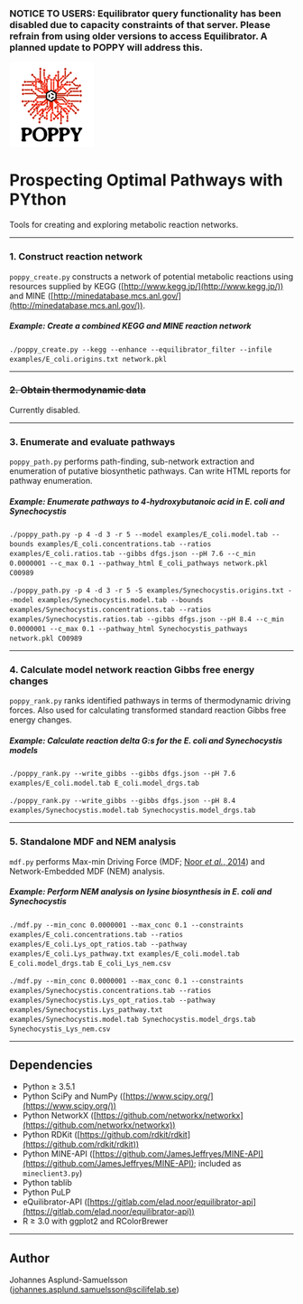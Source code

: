### NOTICE TO USERS: Equilibrator query functionality has been disabled due to capacity constraints of that server. Please refrain from using older versions to access Equilibrator. A planned update to POPPY will address this.

![alt text](poppy.png "Prospecting Optimal Pathways with PYthon")

# Prospecting Optimal Pathways with PYthon

Tools for creating and exploring metabolic reaction networks.

---

### 1. Construct reaction network

`poppy_create.py` constructs a network of potential metabolic reactions using
resources supplied by KEGG ([http://www.kegg.jp/](http://www.kegg.jp/)) and MINE
([http://minedatabase.mcs.anl.gov/](http://minedatabase.mcs.anl.gov/)).

##### _Example: Create a combined KEGG and MINE reaction network_

`./poppy_create.py --kegg --enhance --equilibrator_filter --infile examples/E_coli.origins.txt network.pkl`

---

### ~~2. Obtain thermodynamic data~~

Currently disabled.

---

### 3. Enumerate and evaluate pathways

`poppy_path.py` performs path-finding, sub-network extraction and enumeration
of putative biosynthetic pathways. Can write HTML reports for pathway
enumeration.

##### _Example: Enumerate pathways to 4-hydroxybutanoic acid in_ E. coli _and_ Synechocystis

`./poppy_path.py -p 4 -d 3 -r 5 --model examples/E_coli.model.tab --bounds examples/E_coli.concentrations.tab --ratios examples/E_coli.ratios.tab --gibbs dfgs.json --pH 7.6 --c_min 0.0000001 --c_max 0.1 --pathway_html E_coli_pathways network.pkl C00989`

`./poppy_path.py -p 4 -d 3 -r 5 -S examples/Synechocystis.origins.txt --model examples/Synechocystis.model.tab --bounds examples/Synechocystis.concentrations.tab --ratios examples/Synechocystis.ratios.tab --gibbs dfgs.json --pH 8.4 --c_min 0.0000001 --c_max 0.1 --pathway_html Synechocystis_pathways network.pkl C00989`

---

### 4. Calculate model network reaction Gibbs free energy changes

`poppy_rank.py` ranks identified pathways in terms of thermodynamic
driving forces. Also used for calculating transformed standard reaction Gibbs
free energy changes.

##### _Example: Calculate reaction delta G:s for the_ E. coli _and_ Synechocystis _models_

`./poppy_rank.py --write_gibbs --gibbs dfgs.json --pH 7.6 examples/E_coli.model.tab E_coli.model_drgs.tab`

`./poppy_rank.py --write_gibbs --gibbs dfgs.json --pH 8.4 examples/Synechocystis.model.tab Synechocystis.model_drgs.tab`

---

### 5. Standalone MDF and NEM analysis

`mdf.py` performs Max-min Driving Force (MDF; [Noor _et al._, 2014](http://doi.org/10.1371/journal.pcbi.1003483)) and Network-Embedded
MDF (NEM) analysis.

##### _Example: Perform NEM analysis on lysine biosynthesis in_ E. coli _and_ Synechocystis

`./mdf.py --min_conc 0.0000001 --max_conc 0.1 --constraints examples/E_coli.concentrations.tab --ratios examples/E_coli.Lys_opt_ratios.tab --pathway examples/E_coli.Lys_pathway.txt examples/E_coli.model.tab E_coli.model_drgs.tab E_coli_Lys_nem.csv`

`./mdf.py --min_conc 0.0000001 --max_conc 0.1 --constraints examples/Synechocystis.concentrations.tab --ratios examples/Synechocystis.Lys_opt_ratios.tab --pathway examples/Synechocystis.Lys_pathway.txt examples/Synechocystis.model.tab Synechocystis.model_drgs.tab Synechocystis_Lys_nem.csv`

---

## Dependencies
- Python ≥ 3.5.1
- Python SciPy and NumPy ([https://www.scipy.org/](https://www.scipy.org/))
- Python NetworkX ([https://github.com/networkx/networkx](https://github.com/networkx/networkx))
- Python RDKit ([https://github.com/rdkit/rdkit](https://github.com/rdkit/rdkit))
- Python MINE-API ([https://github.com/JamesJeffryes/MINE-API](https://github.com/JamesJeffryes/MINE-API); included as `mineclient3.py`)
- Python tablib
- Python PuLP
- eQuilibrator-API ([https://gitlab.com/elad.noor/equilibrator-api](https://gitlab.com/elad.noor/equilibrator-api))
- R ≥ 3.0 with ggplot2 and RColorBrewer

---

## Author
Johannes Asplund-Samuelsson (<johannes.asplund.samuelsson@scilifelab.se>)
